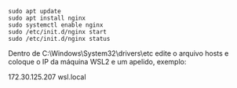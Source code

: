 
```
sudo apt update
sudo apt install nginx
sudo systemctl enable nginx
sudo /etc/init.d/nginx start
sudo /etc/init.d/nginx status
```

Dentro de C:\Windows\System32\drivers\etc edite o arquivo hosts
e coloque o IP da máquina WSL2 e um apelido, exemplo:

172.30.125.207 wsl.local

